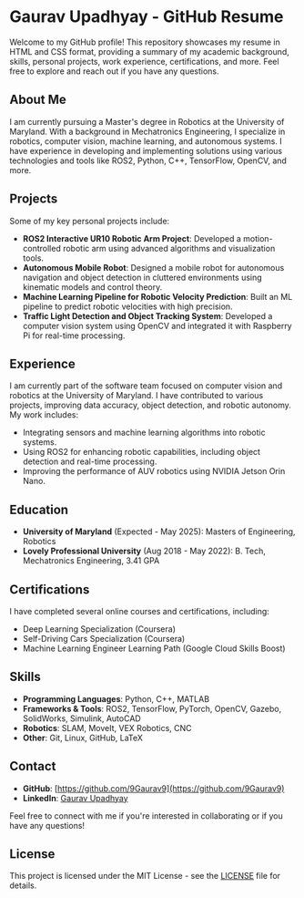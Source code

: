 # Gaurav Upadhyay - GitHub Resume

Welcome to my GitHub profile! This repository showcases my resume in HTML and CSS format, providing a summary of my academic background, skills, personal projects, work experience, certifications, and more. Feel free to explore and reach out if you have any questions.

## About Me

I am currently pursuing a Master's degree in Robotics at the University of Maryland. With a background in Mechatronics Engineering, I specialize in robotics, computer vision, machine learning, and autonomous systems. I have experience in developing and implementing solutions using various technologies and tools like ROS2, Python, C++, TensorFlow, OpenCV, and more.

## Projects

Some of my key personal projects include:
- **ROS2 Interactive UR10 Robotic Arm Project**: Developed a motion-controlled robotic arm using advanced algorithms and visualization tools.
- **Autonomous Mobile Robot**: Designed a mobile robot for autonomous navigation and object detection in cluttered environments using kinematic models and control theory.
- **Machine Learning Pipeline for Robotic Velocity Prediction**: Built an ML pipeline to predict robotic velocities with high precision.
- **Traffic Light Detection and Object Tracking System**: Developed a computer vision system using OpenCV and integrated it with Raspberry Pi for real-time processing.

## Experience

I am currently part of the software team focused on computer vision and robotics at the University of Maryland. I have contributed to various projects, improving data accuracy, object detection, and robotic autonomy. My work includes:
- Integrating sensors and machine learning algorithms into robotic systems.
- Using ROS2 for enhancing robotic capabilities, including object detection and real-time processing.
- Improving the performance of AUV robotics using NVIDIA Jetson Orin Nano.

## Education

- **University of Maryland** (Expected - May 2025): Masters of Engineering, Robotics
- **Lovely Professional University** (Aug 2018 - May 2022): B. Tech, Mechatronics Engineering, 3.41 GPA

## Certifications

I have completed several online courses and certifications, including:
- Deep Learning Specialization (Coursera)
- Self-Driving Cars Specialization (Coursera)
- Machine Learning Engineer Learning Path (Google Cloud Skills Boost)

## Skills

- **Programming Languages**: Python, C++, MATLAB
- **Frameworks & Tools**: ROS2, TensorFlow, PyTorch, OpenCV, Gazebo, SolidWorks, Simulink, AutoCAD
- **Robotics**: SLAM, MoveIt, VEX Robotics, CNC
- **Other**: Git, Linux, GitHub, LaTeX

## Contact
- **GitHub**: [https://github.com/9Gaurav9](https://github.com/9Gaurav9)
- **LinkedIn**: [Gaurav Upadhyay](https://www.linkedin.com/in/gaurav-upadhyay-b0ab51122/)

Feel free to connect with me if you're interested in collaborating or if you have any questions!

## License

This project is licensed under the MIT License - see the [LICENSE](LICENSE) file for details.
